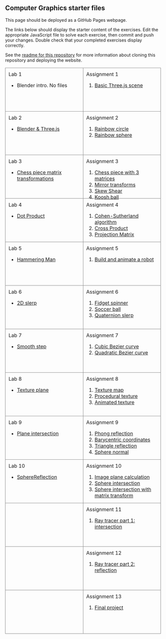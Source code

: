 ---
---
<head>
<style>
        tr      {border: solid 1px gray;;
                padding: 10px}
        td      {border: solid 1px gray;;
                padding: 10px;
                width: 50%}
        div     {height: 120px}
        </style>
</head>
<body>
<h2>Computer Graphics starter files</h2>
<p>
    This page should be deployed as a GitHub Pages webpage. 
</p>
<p>
    The links below should display the starter content of the exercises. 
    Edit the appropriate JavaScript file to solve each exercise, then commit
    and push your changes. Double check that your completed exercises display 
    correctly. 
</p>
<p>
    See the  
    <a href="https://github.ccs.neu.edu/tmullen/CS5310-Fall2018-Homework">
        readme for this repository</a> 
    for more information about cloning this repository and deploying the website.
</p>
<table>
        <tr>
                <td><div>
Lab 1
<ul>
    <li>
    Blender intro. No files
    </li>
</ul>
</div>
                </td> 
                <td><div>
Assignment 1
<ol>
    <li>
        <a href="{{ site.baseurl }}/hw1/L3JS-Chapter1">
        Basic Three.js scene
        </a>
    </li>
</ol>
</div></td>
</tr>

<tr>
        <td><div>
Lab 2
<ul>
    <li>
    <a href="{{ site.baseurl }}/lab2/WidgetImport/">
    Blender & Three.js
    </a>
    </li>
</ul>
        </div></td> 

<td><div>
Assignment 2
 <ol>
    <li>
    <a href="{{ site.baseurl }}/hw2/RainbowCircle/">
    Rainbow circle
    </a>
    </li>
    <li>
    <a href="{{ site.baseurl }}/hw2/RainbowSphere/">
    Rainbow sphere
    </a>
    </li>

 </ol>
</div></td>
</tr>

<tr>
        <td><div>
Lab 3
<ul>
<li>
    <a href="{{ site.baseurl }}/lab3/ChessPieceTransforms/">
    Chess piece matrix transformations
    </a>
</li>
</ul>
</div></td> 

<td><div>
Assignment 3
<ol>
    <li>
    <a href="{{ site.baseurl }}/hw3/ChessPiece3Mats/">
    Chess piece with 3 matrices
    </a>
    </li>
    <li>
    <a href="{{ site.baseurl }}/hw3/MirrorTransforms/">
    Mirror transforms
    </a>
    </li>
    <li>
    <a href="{{ site.baseurl }}/hw3/SkewShear/">
    Skew Shear
    </a>
    </li>
    <li>
    <a href="{{ site.baseurl }}/hw3/KooshBall/">
    Koosh ball
    </a>
    </li>
</ol>
</div></td>
</tr>

<tr>
        <td><div>
Lab 4
<ul>
<li>
    <a href="{{ site.baseurl }}/lab4/DotProduct/">
    Dot Product
    </a>
</li>
</ul>
        </div></td> 

<td><div>
Assignment 4
<ol>
    <li>
    <a href="{{ site.baseurl }}/hw4/CohenSutherland/">
    Cohen-Sutherland algorithm
    </a>
    </li>
    <li>
    <a href="{{ site.baseurl }}/hw4/CrossProduct/">
    Cross Product
    </a>
    </li>
    <li>
    <a href="{{ site.baseurl }}/hw4/ProjectionMatrix/">
    Projection Matrix
    </a>
    </li>
</ol>
</div></td>
</tr>

<tr>
        <td><div>
Lab 5
<ul>
<li>
    <a href="{{ site.baseurl }}/lab5/HammeringMan/">
    Hammering Man
    </a>
</li>
</ul>
        </div></td> 

<td><div>
Assignment 5
<ol>
     <li>
    <a href="{{ site.baseurl }}/hw5/BuildARobot/">
    Build and animate a robot
    </a>
    </li>
</ol>
</div></td>
</tr>

<tr>
        <td><div>
Lab 6
<ul>
<li>
    <a href="{{ site.baseurl }}/lab6/Slerp2D/">
    2D slerp
    </a>
</li>
</ul>
</div></td> 

<td><div>
Assignment 6
<ol>
   <li>
    <a href="{{ site.baseurl }}/hw6/FidgetSpinner/">
    Fidget spinner
    </a>
    </li>
    <li>
    <a href="{{ site.baseurl }}/hw6/SoccerBall/">
    Soccer ball
    </a>
    </li>
    <li>
    <a href="{{ site.baseurl }}/hw6/QuaternionSlerp/">
    Quaternion slerp
    </a>
    </li>
</ol>
</div></td>
</tr>


<tr>
        <td><div>
Lab 7
<ul>
<li>
    <a href="{{ site.baseurl }}/lab7/SmoothStep/">
    Smooth step
    </a>
</li>
</ul>
        </div></td> 

<td><div>
Assignment 7 
<ol>
    <li>
    <a href="{{ site.baseurl }}/hw7/BezierCurve/">
    Cubic Bezier curve
    </a>
    </li>
    <li>
    <a href="{{ site.baseurl }}/hw7/QuadraticBezier/">
    Quadratic Bezier curve
    </a>
    </li>
</ol>
</div></td>
</tr>

<tr>
        <td><div>
Lab 8
<ul>
<li>
    <a href="{{ site.baseurl }}/lab8/TexturePlane/">
    Texture plane
    </a>
</li>
</ul>
        </div></td> 

<td><div>
Assignment 8
<ol>
    <li>
    <a href="{{ site.baseurl }}/hw8/TextureMap">
    Texture map
    </a>
    </li>
    <li>
    <a href="{{ site.baseurl }}/hw8/ProceduralTexture/">
    Procedural texture
    </a>
    </li>
    <li>
    <a href="{{ site.baseurl }}/hw8/AnimatedTexture/">
    Animated texture
    </a>
    </li>
</ol>
</div></td>
</tr>

<tr>
        <td><div>
Lab 9
<ul>
<li>
    <a href="{{ site.baseurl }}/lab9/PlaneIntersection/">
    Plane intersection
    </a>
</li>
</ul>
        </div></td> 

<td><div>
Assignment 9
<ol>
    <li>
    <a href="{{ site.baseurl }}/hw9/PhongReflection/">
    Phong reflection
    </a>
    </li>
    <li>
    <a href="{{ site.baseurl }}/hw9/BarycentricCoords/">
    Barycentric coordinates
    </a>
    </li>
    <li>
    <a href="{{ site.baseurl }}/hw9/TriangleReflection/">
    Triangle reflection
    </a>
    </li>
    <li>
    <a href="{{ site.baseurl }}/hw9/SphereNormal/">
    Sphere normal
    </a>
    </li>
</ol>
</div></td>
</tr>


<tr>
        <td><div>
Lab 10
<ul>
<li>
    <a href="{{ site.baseurl }}/lab10/SphereReflection/">
    SphereReflection
    </a>
</li>
</ul>
        </div></td> 

<td><div>
Assignment 10
<ol>
    <li>
    <a href="{{ site.baseurl }}/hw10/ImagePlane/">
        Image plane calculation
    </a>
    </li>
    <li>
    <a href="{{ site.baseurl }}/hw10/SphereIntersection/">
        Sphere intersection
    </a>
    </li>
    <li>
    <a href="{{ site.baseurl }}/hw10/SphereIntersectionMatrix/">
        Sphere intersection with matrix transform
    </a>
</li>
</ol>
</div></td>
</tr>

<tr>
        <td><div>
        </div></td> 

<td><div>
Assignment 11
<ol>
    <li>
    <a href="{{ site.baseurl }}/hw11-12/RayTracer/">
        Ray tracer part 1: intersection
    </a>
    </li>
</ol>
</div></td>
</tr>

<tr>
        <td><div>
        </div></td> 

<td><div>
Assignment 12
<ol>
    <li>
    <a href="{{ site.baseurl }}/hw11-12/RayTracer/">
        Ray tracer part 2: reflection
    </a>
    </li>
</ol>
</div></td>
</tr>


<tr>
        <td><div>
        </div></td> 

<td><div>
Assignment 13
<ol>
    <li>
        <a href="{{ site.baseurl }}/hw13/FinalProject/">
            Final project
        </a>
    </li>
</ol>
</div></td>
</tr>

</table>
</body>